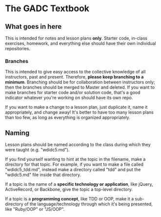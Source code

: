 # The GADC Textbook

## What goes in here
This is intended for notes and lesson plans **only**. Starter code, in-class exercises, homework, and everything else should have their own individual repositories.

### Branches
This is intended to give easy access to the collective knowledge of all instructors, past and present. Therefore, **please keep branching to a minimum**. Branching should be for collaboration between instructors only; then the branches should be merged to Master and deleted. If you want to make branches for starter code and/or solution code, that's a good indicator whatever you're working on should have its own repo.

If you want to make a change to a lesson plan, just duplicate it, name it appropriately, and change away! It's better to have too many lesson plans than too few, as long as everything is organized appropriately.

## Naming
Lesson plans should be named according to the class during which they were taught (e.g. "wdidc5.md").

If you find yourself wanting to hint at the topic in the filename, make a directory for that topic. For example, if you want to make a file called "wdidc5_tdd.md", instead make a directory called "tdd" and put the "wdidc5.md" file inside that directory.

If a topic is the name of a **specific technology or application**, like jQuery, ActiveRecord, or Backbone, give the topic a top-level directory.

If a topic is a **programming concept**, like TDD or OOP, make it a sub-directory of the language/technology through which it's being presented, like "Ruby/OOP" or "JS/OOP".
